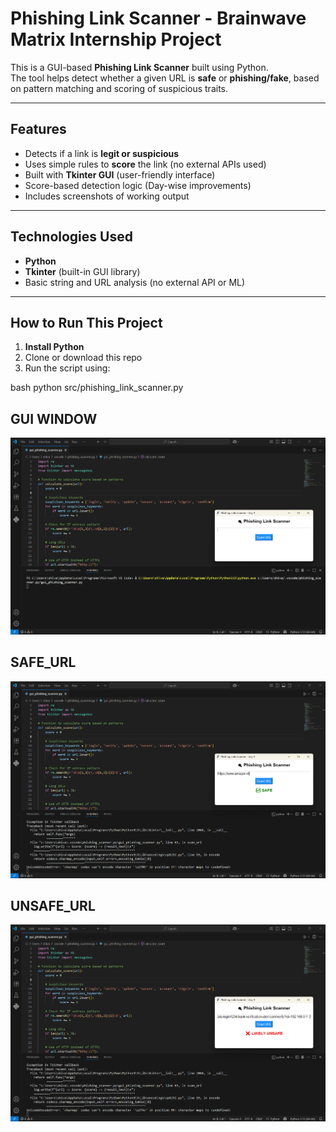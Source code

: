 # Phishing Link Scanner - Brainwave Matrix Internship Project

This is a GUI-based **Phishing Link Scanner** built using Python.  
The tool helps detect whether a given URL is **safe** or **phishing/fake**, based on pattern matching and scoring of suspicious traits.

---

##  Features

-  Detects if a link is **legit or suspicious**
-  Uses simple rules to **score** the link (no external APIs used)
-  Built with **Tkinter GUI** (user-friendly interface)
-  Score-based detection logic (Day-wise improvements)
-  Includes screenshots of working output

---

##  Technologies Used

- **Python**
- **Tkinter** (built-in GUI library)
- Basic string and URL analysis (no external API or ML)

---

##  How to Run This Project

1. **Install Python**
2. Clone or download this repo
3. Run the script using:

bash
python src/phishing_link_scanner.py

## GUI WINDOW
![GUI Screenshot](Screenshots/GUI.png)

## SAFE_URL
![GUI Screenshot](Screenshots/SAFE_URL.png)

## UNSAFE_URL
![GUI Screenshot](Screenshots/UNSAFE_URL.png)









